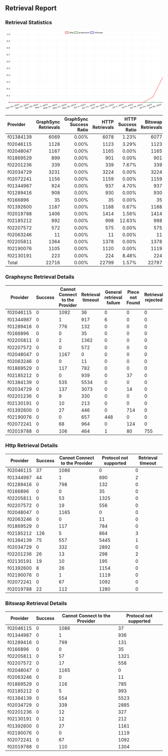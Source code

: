 ## Retrieval Report
### Retrieval Statistics
<img src="https://raw.githubusercontent.com/data-preservation-programs/filplus-checker-assets/main/filecoin-project/filecoin-plus-large-datasets/issues/1610/1691033626577.png"/>

| Provider  | GraphSync Retrievals | GraphSync Success Ratio | HTTP Retrievals | HTTP Success Ratio | Bitswap Retrievals | Bitswap Success Ratio |
| :-------- | -------------------: | ----------------------: | --------------: | -----------------: | -----------------: | --------------------: |
| f01384139 |                 6069 |                   0.00% |            6078 |              1.23% |               6077 |                 0.00% |
| f02046115 |                 1128 |                   0.00% |            1123 |              3.29% |               1123 |                 0.00% |
| f02048047 |                 1167 |                   0.00% |            1165 |              0.00% |               1165 |                 0.00% |
| f01869529 |                  899 |                   0.00% |             901 |              0.00% |                901 |                 0.00% |
| f02201236 |                  339 |                   0.00% |             339 |              7.67% |                339 |                 0.00% |
| f02034729 |                 3231 |                   0.00% |            3224 |              0.00% |               3224 |                 0.00% |
| f02072241 |                 1156 |                   0.00% |            1159 |              0.00% |               1159 |                 0.00% |
| f01344987 |                  924 |                   0.00% |             937 |              4.70% |                937 |                 0.00% |
| f01289416 |                  908 |                   0.00% |             930 |              0.00% |                930 |                 0.00% |
| f0166896  |                   35 |                   0.00% |              35 |              0.00% |                 35 |                 0.00% |
| f01392600 |                 1187 |                   0.00% |            1188 |              0.67% |               1188 |                 0.00% |
| f02019788 |                 1406 |                   0.00% |            1414 |              1.56% |               1414 |                 0.00% |
| f02185212 |                  992 |                   0.00% |             998 |             12.63% |                998 |                 0.00% |
| f02207572 |                  572 |                   0.00% |             575 |              0.00% |                575 |                 0.00% |
| f02063246 |                   11 |                   0.00% |              11 |              0.00% |                 11 |                 0.00% |
| f02205811 |                 1364 |                   0.00% |            1378 |              0.00% |               1378 |                 0.00% |
| f02190076 |                 1105 |                   0.00% |            1120 |              0.00% |               1119 |                 0.00% |
| f02130191 |                  223 |                   0.00% |             224 |              8.48% |                224 |                 0.00% |
| Total     |                22716 |                   0.00% |           22799 |              1.57% |              22797 |                 0.00% |

### Graphsync Retrieval Details
| Provider  | Success | Cannot Connect to the Provider | Retrieval timeout | General retrieval failure | Piece not Found | Retrieval rejected | Deal state missing |
| --------- | ------- | ------------------------------ | ----------------- | ------------------------- | --------------- | ------------------ | ------------------ |
| f02046115 | 0       | 1092                           | 36                | 0                         | 0               | 0                  | 0                  |
| f01344987 | 0       | 1                              | 917               | 6                         | 0               | 0                  | 0                  |
| f01289416 | 0       | 776                            | 132               | 0                         | 0               | 0                  | 0                  |
| f0166896  | 0       | 0                              | 35                | 0                         | 0               | 0                  | 0                  |
| f02205811 | 0       | 2                              | 1362              | 0                         | 0               | 0                  | 0                  |
| f02207572 | 0       | 0                              | 572               | 0                         | 0               | 0                  | 0                  |
| f02048047 | 0       | 1167                           | 0                 | 0                         | 0               | 0                  | 0                  |
| f02063246 | 0       | 0                              | 11                | 0                         | 0               | 0                  | 0                  |
| f01869529 | 0       | 117                            | 782               | 0                         | 0               | 0                  | 0                  |
| f02185212 | 0       | 0                              | 939               | 0                         | 37              | 0                  | 16                 |
| f01384139 | 0       | 535                            | 5534              | 0                         | 0               | 0                  | 0                  |
| f02034729 | 0       | 137                            | 3073              | 0                         | 14              | 0                  | 7                  |
| f02201236 | 0       | 9                              | 330               | 0                         | 0               | 0                  | 0                  |
| f02130191 | 0       | 10                             | 213               | 0                         | 0               | 0                  | 0                  |
| f01392600 | 0       | 27                             | 446               | 0                         | 714             | 0                  | 0                  |
| f02190076 | 0       | 0                              | 657               | 448                       | 0               | 0                  | 0                  |
| f02072241 | 0       | 68                             | 964               | 0                         | 124             | 0                  | 0                  |
| f02019788 | 0       | 106                            | 464               | 1                         | 80              | 755                | 0                  |

### Http Retrieval Details
| Provider  | Success | Cannot Connect to the Provider | Protocol not supported | Retrieval timeout |
| --------- | ------- | ------------------------------ | ---------------------- | ----------------- |
| f02046115 | 37      | 1086                           | 0                      | 0                 |
| f01344987 | 44      | 1                              | 890                    | 2                 |
| f01289416 | 0       | 798                            | 132                    | 0                 |
| f0166896  | 0       | 0                              | 35                     | 0                 |
| f02205811 | 0       | 53                             | 1325                   | 0                 |
| f02207572 | 0       | 19                             | 556                    | 0                 |
| f02048047 | 0       | 1165                           | 0                      | 0                 |
| f02063246 | 0       | 0                              | 11                     | 0                 |
| f01869529 | 0       | 117                            | 784                    | 0                 |
| f02185212 | 126     | 5                              | 864                    | 3                 |
| f01384139 | 75      | 557                            | 5445                   | 1                 |
| f02034729 | 0       | 332                            | 2892                   | 0                 |
| f02201236 | 26      | 13                             | 298                    | 2                 |
| f02130191 | 19      | 10                             | 195                    | 0                 |
| f01392600 | 8       | 26                             | 1154                   | 0                 |
| f02190076 | 0       | 1                              | 1119                   | 0                 |
| f02072241 | 0       | 67                             | 1092                   | 0                 |
| f02019788 | 22      | 112                            | 1280                   | 0                 |

### Bitswap Retrieval Details
| Provider  | Success | Cannot Connect to the Provider | Protocol not supported |
| --------- | ------- | ------------------------------ | ---------------------- |
| f02046115 | 0       | 1086                           | 37                     |
| f01344987 | 0       | 1                              | 936                    |
| f01289416 | 0       | 799                            | 131                    |
| f0166896  | 0       | 0                              | 35                     |
| f02205811 | 0       | 57                             | 1321                   |
| f02207572 | 0       | 17                             | 558                    |
| f02048047 | 0       | 1165                           | 0                      |
| f02063246 | 0       | 0                              | 11                     |
| f01869529 | 0       | 116                            | 785                    |
| f02185212 | 0       | 5                              | 993                    |
| f01384139 | 0       | 554                            | 5523                   |
| f02034729 | 0       | 339                            | 2885                   |
| f02201236 | 0       | 12                             | 327                    |
| f02130191 | 0       | 12                             | 212                    |
| f01392600 | 0       | 27                             | 1161                   |
| f02190076 | 0       | 0                              | 1119                   |
| f02072241 | 0       | 67                             | 1092                   |
| f02019788 | 0       | 110                            | 1304                   |
